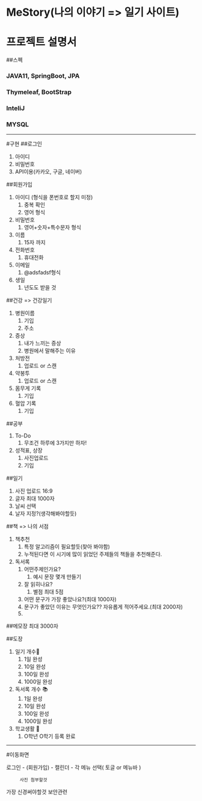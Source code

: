 # MeStory(나의 이야기 => 일기 사이트)

# 프로젝트 설명서
##스펙
### JAVA11, SpringBoot, JPA
### Thymeleaf, BootStrap
### InteliJ
### MYSQL

---------------------------------------------
#구현
##로그인
1. 아이디
2. 비밀번호
3. API이용(카카오, 구글, 네이버)

##회원가입
1. 아이디 (형식을 폰번호로 할지 미정)
   1. 중복 확인
   2. 영어 형식
2. 비밀번호
   1. 영어+숫자+특수문자 형식
3. 이름
   1. 15자 까지
4. 전화번호
   1. 휴대전화
5. 이메일
   1. @adsfadsf형식
6. 생일
   1. 년도도 받을 것

##건강 => 건강일기
1. 병원이름
   1. 기입
   2. 주소
2. 증상
   1. 내가 느끼는 증상
   2. 병원에서 말해주는 이유
3. 처방전 
   1. 업로드 or 스캔
4. 약봉투 
   1. 업로드 or 스캔
5. 몸무게 기록
   1. 기입
6. 혈압 기록
   1. 기입

##공부
1. To-Do
   1. 무조건 하루에 3가지만 하자!
2. 성적표, 상장
   1. 사진업로드
   2. 기입


##일기
1. 사진 업로드 16:9
2. 글자 최대 1000자
3. 날씨 선택
4. 날자 지정?(생각해봐야할듯)

##책 => 나의 서점
1. 책추천
   1. 특정 알고리즘이 필요할듯(찾아 봐야함)
   2. 누적된다면 이 시기에 많이 읽었던 주제들의 책들을 추천해준다.
2. 독서록
   1. 어떤주제인가요?
      1. 예시 문장 몇개 만들기
   2. 잘 읽히나요?
      1. 별점 최대 5점
   3. 어떤 문구가 가장 좋았나요?(최대 1000자)
   4. 문구가 좋았던 이유는 무엇인가요?? 자유롭게 적어주세요.(최대 2000자)
   5. 

##메모장
최대 3000자

##도장
1. 일기 개수📒
   1. 1일 완성
   2. 10일 완성
   3. 100일 완성
   4. 1000일 완성
2. 독서록 개수 📚
   1. 1일 완성
   2. 10일 완성
   3. 100일 완성
   4. 1000일 완성
3. 학교생활 🏫
   1. O학년 O학기 등록 완료
   
---------------------------------------------

#이동화면

로그인 - (회원가입) - 캘린더 - 각 메뉴 선택( 토글 or 메뉴바 )

         사진 첨부할것


가장 신경써야할것 보안관련